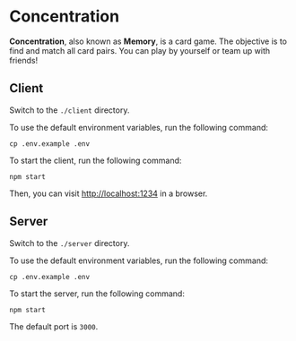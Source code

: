 # Concentration

**Concentration**, also known as **Memory**, is a card game. The objective is to find and match all card pairs. You can play by yourself or team up with friends!

## Client

Switch to the `./client` directory.

To use the default environment variables, run the following command:

```
cp .env.example .env
```

To start the client, run the following command:

```
npm start
```

Then, you can visit <http://localhost:1234> in a browser.

## Server

Switch to the `./server` directory.

To use the default environment variables, run the following command:

```
cp .env.example .env
```

To start the server, run the following command:

```
npm start
```

The default port is `3000`.
